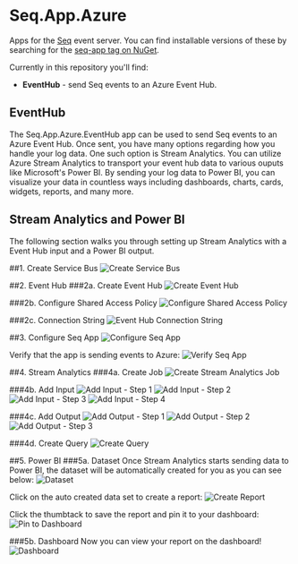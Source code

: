 # Seq.App.Azure

Apps for the [Seq](http://getseq.net) event server. You can find installable versions of these by searching for the [seq-app tag on NuGet](http://www.nuget.org/packages?q=seq-app).

Currently in this repository you'll find:

 * **EventHub** - send Seq events to an Azure Event Hub.

## EventHub
The Seq.App.Azure.EventHub app can be used to send Seq events to an Azure Event Hub.  Once sent, you have many options regarding how you handle your log data.  One such option is Stream Analytics.  You can utilize Azure Stream Analytics to transport your event hub data to various ouputs like Microsoft's Power BI.  By sending your log data to Power BI, you can visualize your data in countless ways including dashboards, charts, cards, widgets, reports, and many more.

## Stream Analytics and Power BI
The following section walks you through setting up Stream Analytics with a Event Hub input and a Power BI output.

##1. Create Service Bus
![Create Service Bus](docs/images/create_service_bus.png)

##2. Event Hub
###2a. Create Event Hub
![Create Event Hub](docs/images/create_event_hub.png)

###2b. Configure Shared Access Policy
![Configure Shared Access Policy](docs/images/configure_shared_access_policy.png)

###2c. Connection String
![Event Hub Connection String](docs/images/event_hub_connection_string.png)

##3. Configure Seq App
![Configure Seq App](docs/images/configure_seq_app.png)

Verify that the app is sending events to Azure:
![Verify Seq App](docs/images/verify_app.png)

##4. Stream Analytics
###4a. Create Job
![Create Stream Analytics Job](docs/images/create_stream_analytics_job.png)

###4b. Add Input
![Add Input - Step 1](docs/images/add_input_job_1.png)
![Add Input - Step 2](docs/images/add_input_job_2.png)
![Add Input - Step 3](docs/images/add_input_job_3.png)
![Add Input - Step 4](docs/images/add_input_job_4.png)

###4c. Add Output
![Add Output - Step 1](docs/images/add_output_1.png)
![Add Output - Step 2](docs/images/add_output_2.png)
![Add Output - Step 3](docs/images/add_output_3.png)

###4d. Create Query
![Create Query](docs/images/create_query.png)

##5. Power BI
###5a. Dataset
Once Stream Analytics starts sending data to Power BI, the dataset will be automatically created for you as you can see below:
![Dataset](docs/images/pbi_dataset.png)

Click on the auto created data set to create a report:
![Create Report](docs/images/pbi_create_report.png)

Click the thumbtack to save the report and pin it to your dashboard:
![Pin to Dashboard](docs/images/pbi_pin_to_dashboard.png)

###5b. Dashboard
Now you can view your report on the dashboard!
![Dashboard](docs/images/pbi_dashboard.png)
